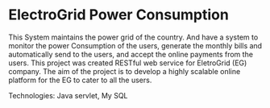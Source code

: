 # ElectroGrid Power Consumption
This System maintains the power grid of the country. And have a system to monitor the power Consumption of the users, generate the monthly bills and automatically send to the users, and accept the online payments from the users.
This project was created RESTful web service for EletroGrid (EG) company. The aim of the project is to develop a highly scalable online platform for the EG to cater to all the users.

Technologies: Java servlet, My SQL
